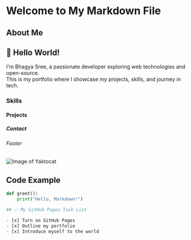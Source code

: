 # Welcome to My Markdown File
## About Me
## 👋 Hello World!

I'm Bhagya Sree, a passionate developer exploring web technologies and open-source.  
This is my portfolio where I showcase my projects, skills, and journey in tech.
### Skills
#### Projects
##### Contact
###### Footer
![Image of Yaktocat](https://octodex.github.com/images/yaktocat.png)
## Code Example

```python
def greet():
    print("Hello, Markdown!")

## ✅ My GitHub Pages Task List

- [x] Turn on GitHub Pages  
- [x] Outline my portfolio  
- [x] Introduce myself to the world








